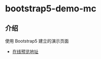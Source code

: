 # bootstrap5-demo-mc

## 介绍

使用 Bootstrap5 建立的演示页面

- [在线预览地址](https://aexiaohu.github.io/bootstrap5-demo-mc/)
